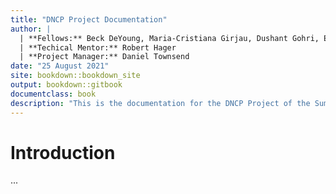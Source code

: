```yaml
--- 
title: "DNCP Project Documentation"
author: |
  | **Fellows:** Beck DeYoung, Maria-Cristiana Girjau, Dushant Gohri, Ethan Lee
  | **Techical Mentor:** Robert Hager
  | **Project Manager:** Daniel Townsend
date: "25 August 2021"
site: bookdown::bookdown_site
output: bookdown::gitbook
documentclass: book
description: "This is the documentation for the DNCP Project of the Summer 2021 DSSGx Fellowship at the University of Warwick and LMU."
---
```


# Introduction

...
